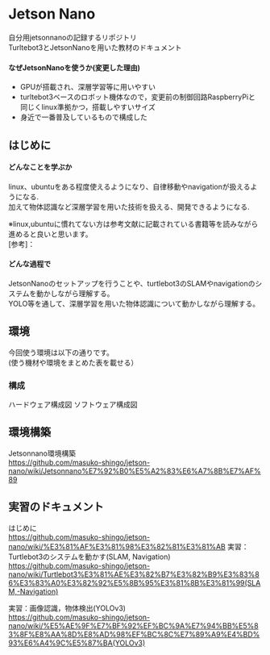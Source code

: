 # Jetson Nano
自分用jetsonnanoの記録するリポジトリ  
Turltebot3とJetsonNanoを用いた教材のドキュメント  

#### なぜJetsonNanoを使うか(変更した理由)
* GPUが搭載され、深層学習等に用いやすい
* turltebot3ベースのロボット機体なので，変更前の制御回路RaspberryPiと同じくlinux準拠かつ，搭載しやすいサイズ
* 身近で一番普及しているもので構成した

## はじめに
#### どんなことを学ぶか
linux、ubuntuをある程度使えるようになり、自律移動やnavigationが扱えるようになる.  
加えて物体認識など深層学習を用いた技術を扱える、開発できるようになる.

※linux,ubuntuに慣れてない方は参考文献に記載されている書籍等を読みながら進めると良いと思います。  
[参考]：
#### どんな過程で
JetsonNanoのセットアップを行うことや、turtlebot3のSLAMやnavigationのシステムを動かしながら理解する。  
YOLO等を通して、深層学習を用いた物体認識について動かしながら理解する。


## 環境
今回使う環境は以下の通りです。  
(使う機材や環境をまとめた表を載せる）

### 構成
ハードウェア構成図
ソフトウェア構成図
## 環境構築
Jetsonnano環境構築  
https://github.com/masuko-shingo/jetson-nano/wiki/Jetsonnano%E7%92%B0%E5%A2%83%E6%A7%8B%E7%AF%89

## 実習のドキュメント
はじめに  
https://github.com/masuko-shingo/jetson-nano/wiki/%E3%81%AF%E3%81%98%E3%82%81%E3%81%AB
実習：Turtlebot3のシステムを動かす(SLAM, Navigation)  
https://github.com/masuko-shingo/jetson-nano/wiki/Turtlebot3%E3%81%AE%E3%82%B7%E3%82%B9%E3%83%86%E3%83%A0%E3%82%92%E5%8B%95%E3%81%8B%E3%81%99(SLAM,-Navigation)

実習：画像認識，物体検出(YOLOv3)  
https://github.com/masuko-shingo/jetson-nano/wiki/%E5%AE%9F%E7%BF%92%EF%BC%9A%E7%94%BB%E5%83%8F%E8%AA%8D%E8%AD%98%EF%BC%8C%E7%89%A9%E4%BD%93%E6%A4%9C%E5%87%BA(YOLOv3)
